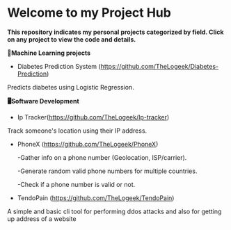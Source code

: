 # Welcome to my Project Hub

**This repository indicates my personal projects categorized by field. Click on any project to view the code and details.**

**🧠Machine Learning projects**

- Diabetes Prediction System (https://github.com/TheLogeek/Diabetes-Prediction)

Predicts diabetes using Logistic Regression.

**🖥️Software Development**

- Ip Tracker(https://github.com/TheLogeek/Ip-tracker)

Track someone's location using their IP address.

- PhoneX (https://github.com/TheLogeek/PhoneX)

  -Gather info on a phone number (Geolocation, ISP/carrier).

  -Generate random valid phone numbers for multiple countries.
   
  -Check if a phone number is valid or not.

- TendoPain (https://github.com/TheLogeek/TendoPain)

A simple and basic cli tool for performing ddos attacks and also for getting up address of a website 